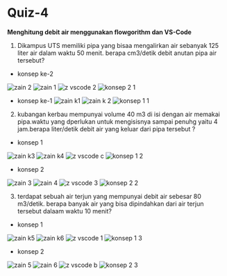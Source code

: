 # Quiz-4

**Menghitung debit air menggunakan flowgorithm dan VS-Code**

1. Dikampus UTS memiliki pipa yang bisaa mengalirkan air sebanyak 125 liter air dalam waktu 50 menit. berapa cm3/detik debit anutan pipa air tersebut?
   
 - konsep ke-2
    
  ![zain 2](https://user-images.githubusercontent.com/92985452/139590372-0d2d7ba2-deab-4847-b050-d109b985e3e3.png)
  ![zain 1](https://user-images.githubusercontent.com/92985452/139590387-16290eb5-552b-4613-b1c5-02181a940a6b.png)
  ![z vscode 2](https://user-images.githubusercontent.com/92985452/139590575-2cebc114-b550-4106-8f32-6d7b03f92f09.png)
  ![konsep 2 1](https://user-images.githubusercontent.com/92985452/139591249-b1368bf3-8432-4fe2-9f38-cad721dd43c6.png)


  
 - konsep ke-1
   ![zain k1](https://user-images.githubusercontent.com/92985452/139590467-54416e3d-ae9c-424e-a0d5-d7968b31ce24.png)
   ![zain k 2](https://user-images.githubusercontent.com/92985452/139590491-e30ed94a-9964-484f-89c1-793c66ef1477.png)
   ![konsep 1 1](https://user-images.githubusercontent.com/92985452/139591211-cadd8fbc-f3f1-4976-910d-31562692b01a.png)

   
   
 2. kubangan kerbau mempunyai volume 40 m3 di isi dengan air memakai pipa.waktu yang dperlukan untuk mengisisnya sampai penuhg yaitu 4 jam.berapa liter/detik debit air yang keluar dari pipa tersebut ?

- konsep 1

![zain k3](https://user-images.githubusercontent.com/92985452/139590729-d959f9cd-9768-4fa4-82f2-480f4993d64d.png)
![zain k4](https://user-images.githubusercontent.com/92985452/139590739-a79e427f-37d0-4304-a52c-773b495cd88a.png)
![z vscode c](https://user-images.githubusercontent.com/92985452/139590761-510c1bea-7f4f-4e6e-ae05-f73a4289429a.png)
![konsep 1 2](https://user-images.githubusercontent.com/92985452/139591271-a80757de-7d43-4b68-99bf-da288f459556.png)


- konsep 2

![zain 3](https://user-images.githubusercontent.com/92985452/139590786-e094bb31-53fb-4c40-ae67-115414ea85a6.png)
![zain 4](https://user-images.githubusercontent.com/92985452/139590799-d7cdc7bb-a661-4f30-8c97-8e71a1e33d16.png)
![z vscode 3](https://user-images.githubusercontent.com/92985452/139590835-1f82a0a7-d65b-4df6-8080-835d22c21fcf.png)
![konsep 2 2](https://user-images.githubusercontent.com/92985452/139591283-c2e9fd5c-f93a-4f50-a122-9282f4fad0b1.png)


3. terdapat sebuah air terjun yang mempunyai debit air sebesar 80 m3/detik. berapa banyak air yang bisa dipindahkan dari air terjun tersebut dalaam waktu 10 menit?
  
  - konsep 1
  
  
![zain k5](https://user-images.githubusercontent.com/92985452/139590910-ca929371-ce46-4e58-a480-5427b28aa731.png)
![zain k6](https://user-images.githubusercontent.com/92985452/139590916-3e81e6aa-7704-4567-9373-f93f975464f5.png)
![z vscode 1](https://user-images.githubusercontent.com/92985452/139591088-22b9cde2-6d6f-45c0-b7af-a467b139c999.png)
![konsep 1 3](https://user-images.githubusercontent.com/92985452/139591292-9839016d-c4d5-416c-962c-be72ba2145ea.png)



- konsep 2

![zain 5](https://user-images.githubusercontent.com/92985452/139591048-4e438095-6a52-41c0-822b-5934b3cdb33a.png)
![zain 6](https://user-images.githubusercontent.com/92985452/139591055-e02e699d-2b43-4c25-b241-96df8af1f510.png)
![z vscode b](https://user-images.githubusercontent.com/92985452/139591112-9bfe9724-6945-44d6-9942-459240b92eb9.png)
![konsep 2 3](https://user-images.githubusercontent.com/92985452/139591300-f19a9881-460c-44e7-8665-050ced88521b.png)






